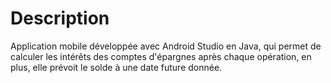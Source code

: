 # Description
Application mobile développée avec Android Studio en Java, qui permet de calculer les intérêts des comptes d'épargnes après chaque opération,
en plus, elle prévoit le solde à une date future donnée.
